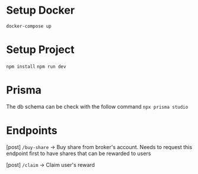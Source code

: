 # Setup Docker
`docker-compose up` 

# Setup Project
`npm install` 
`npm run dev` 

# Prisma
The db schema can be check with the follow command 
`npx prisma studio` 

# Endpoints
[post] `/buy-share` -> Buy share from broker's account. 
Needs to request this endpoint first to have shares that can be rewarded to users

[post] `/claim` -> Claim user's reward

